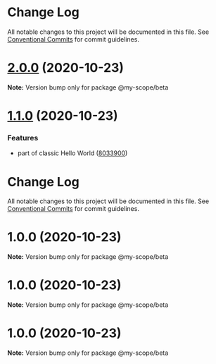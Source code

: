# Change Log

All notable changes to this project will be documented in this file.
See [Conventional Commits](https://conventionalcommits.org) for commit guidelines.

# [2.0.0](https://github.com/rurich-shiftpixy/lerna/compare/@my-scope/beta@1.1.0...@my-scope/beta@2.0.0) (2020-10-23)

**Note:** Version bump only for package @my-scope/beta





<a name="1.1.0"></a>
# [1.1.0](https://github.com/rurich-shiftpixy/lerna/compare/@my-scope/beta@1.0.0...@my-scope/beta@1.1.0) (2020-10-23)


### Features

* part of classic Hello World ([8033900](https://github.com/rurich-shiftpixy/lerna/commit/8033900))




# Change Log

All notable changes to this project will be documented in this file.
See [Conventional Commits](https://conventionalcommits.org) for commit guidelines.

# 1.0.0 (2020-10-23)

**Note:** Version bump only for package @my-scope/beta





# 1.0.0 (2020-10-23)

**Note:** Version bump only for package @my-scope/beta





# 1.0.0 (2020-10-23)

**Note:** Version bump only for package @my-scope/beta
